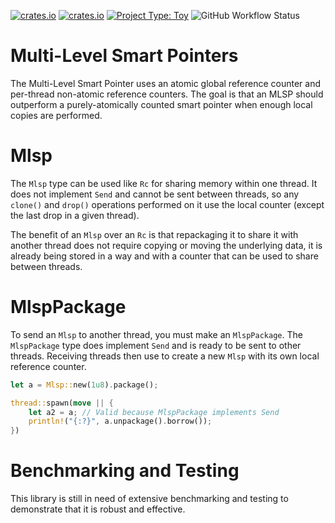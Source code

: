 [![crates.io](https://img.shields.io/crates/v/mlsp.svg)](https://crates.io/crates/mlsp)
[![crates.io](https://img.shields.io/crates/l/mlsp)](https://choosealicense.com/licenses/mit/)
[![Project Type: Toy](https://img.shields.io/badge/project%20type-toy-blue)](https://project-types.github.io/#toy)
![GitHub Workflow Status](https://img.shields.io/github/workflow/status/Kylebrown9/mlsp/Continuous%20Integration)

# Multi-Level Smart Pointers
The Multi-Level Smart Pointer uses an atomic global reference counter and per-thread non-atomic reference counters.
The goal is that an MLSP should outperform a purely-atomically counted smart pointer when enough local copies are performed.

# Mlsp
The `Mlsp` type can be used like `Rc` for sharing memory within one thread.
It does not implement `Send` and cannot be sent between threads, so any `clone()` and `drop()` operations performed on it use the local counter (except the last drop in a given thread).

The benefit of an `Mlsp` over an `Rc` is that repackaging it to share it with another thread does not require copying or moving the underlying data, it is already being stored in a way and with a counter that can be used to share between threads.

# MlspPackage
To send an `Mlsp` to another thread, you must make an `MlspPackage`.
The `MlspPackage` type does implement `Send` and is ready to be sent to other threads.
Receiving threads then use to create a new `Mlsp` with its own local reference counter.

```rust
let a = Mlsp::new(1u8).package();

thread::spawn(move || {
    let a2 = a; // Valid because MlspPackage implements Send
    println!("{:?}", a.unpackage().borrow());
})
```

# Benchmarking and Testing
This library is still in need of extensive benchmarking and testing to demonstrate that it is robust and effective.
